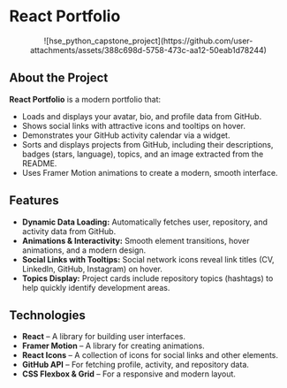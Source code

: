 # React Portfolio

<div align="center">
  ![hse_python_capstone_project](https://github.com/user-attachments/assets/388c698d-5758-473c-aa12-50eab1d78244)
</div>

## About the Project

**React Portfolio** is a modern portfolio that:
- Loads and displays your avatar, bio, and profile data from GitHub.
- Shows social links with attractive icons and tooltips on hover.
- Demonstrates your GitHub activity calendar via a widget.
- Sorts and displays projects from GitHub, including their descriptions, badges (stars, language), topics, and an image extracted from the README.
- Uses Framer Motion animations to create a modern, smooth interface.

## Features

- **Dynamic Data Loading:** Automatically fetches user, repository, and activity data from GitHub.
- **Animations & Interactivity:** Smooth element transitions, hover animations, and a modern design.
- **Social Links with Tooltips:** Social network icons reveal link titles (CV, LinkedIn, GitHub, Instagram) on hover.
- **Topics Display:** Project cards include repository topics (hashtags) to help quickly identify development areas.

## Technologies

- **React** – A library for building user interfaces.
- **Framer Motion** – A library for creating animations.
- **React Icons** – A collection of icons for social links and other elements.
- **GitHub API** – For fetching profile, activity, and repository data.
- **CSS Flexbox & Grid** – For a responsive and modern layout.
